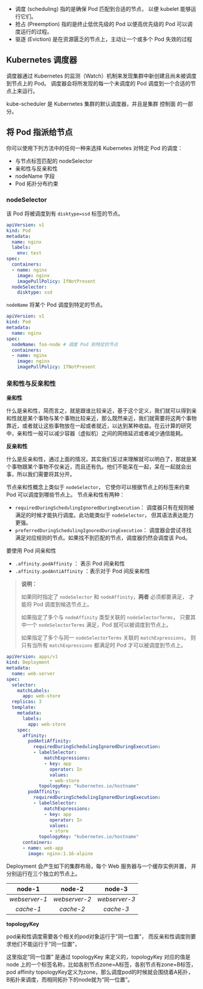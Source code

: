- 调度 (scheduling) 指的是确保 Pod 匹配到合适的节点， 以便 kubelet 能够运行它们。 
- 抢占 (Preemption) 指的是终止低优先级的 Pod 以便高优先级的 Pod 可以调度运行的过程。
- 驱逐 (Eviction) 是在资源匮乏的节点上，主动让一个或多个 Pod 失效的过程

## Kubernetes 调度器

调度器通过 Kubernetes 的监测（Watch）机制来发现集群中新创建且尚未被调度到节点上的 Pod。 调度器会将所发现的每一个未调度的 Pod 调度到一个合适的节点上来运行。

kube-scheduler 是 Kubernetes 集群的默认调度器，并且是集群 控制面 的一部分。

## 将 Pod 指派给节点

你可以使用下列方法中的任何一种来选择 Kubernetes 对特定 Pod 的调度：

- 与节点标签匹配的 nodeSelector
- 亲和性与反亲和性
- nodeName 字段
- Pod 拓扑分布约束

### nodeSelector

该 Pod 将被调度到有 `disktype=ssd` 标签的节点。

```yaml
apiVersion: v1
kind: Pod
metadata:
  name: nginx
  labels:
    env: test
spec:
  containers:
  - name: nginx
    image: nginx
    imagePullPolicy: IfNotPresent
  nodeSelector:
    disktype: ssd
```

`nodeName` 将某个 Pod 调度到特定的节点。

```yaml
apiVersion: v1
kind: Pod
metadata:
  name: nginx
spec:
  nodeName: foo-node # 调度 Pod 到特定的节点
  containers:
  - name: nginx
    image: nginx
    imagePullPolicy: IfNotPresent
```

### 亲和性与反亲和性

**亲和性**

什么是亲和性，简而言之，就是跟谁比较亲近，基于这个定义，我们就可以得到亲和性就是某个事物与某个事物比较亲近，那么既然亲近，我们就需要将这两个事物靠近，或者就让这些事物放在一起或者就近，以达到某种收益。在云计算的研究中，亲和性一般可以减少容器（虚拟机）之间的网络延迟或者减少通信能耗。

**反亲和性**

什么是反亲和性，通过上面的情况，其实我们反过来理解就可以明白了，那就是某个事物跟某个事物不仅亲近，而且还有仇。他们不能呆在一起，呆在一起就会出事，所以我们需要将其分开。

节点亲和性概念上类似于 `nodeSelector`， 它使你可以根据节点上的标签来约束 Pod 可以调度到哪些节点上。 节点亲和性有两种：

- `requiredDuringSchedulingIgnoredDuringExecution`： 调度器只有在规则被满足的时候才能执行调度。此功能类似于 `nodeSelector`， 但其语法表达能力更强。
- `preferredDuringSchedulingIgnoredDuringExecution`： 调度器会尝试寻找满足对应规则的节点。如果找不到匹配的节点，调度器仍然会调度该 Pod。

要使用 Pod 间亲和性

- `.affinity.podAffinity` ： 表示 Pod 间亲和性
- `.affinity.podAntiAffinity` ：表示对于 Pod 间反亲和性

> **说明：**
>
> 如果同时指定了 `nodeSelector` 和 `nodeAffinity`，**两者** 必须都要满足， 才能将 Pod 调度到候选节点上。
>
> 如果指定了多个与 `nodeAffinity` 类型关联的 `nodeSelectorTerms`， 只要其中一个 `nodeSelectorTerms` 满足，Pod 就可以被调度到节点上。
>
> 如果指定了多个与同一 `nodeSelectorTerms` 关联的 `matchExpressions`， 则只有当所有 `matchExpressions` 都满足时 Pod 才可以被调度到节点上。

```yaml
apiVersion: apps/v1
kind: Deployment
metadata:
  name: web-server
spec:
  selector:
    matchLabels:
      app: web-store
  replicas: 3
  template:
    metadata:
      labels:
        app: web-store
    spec:
      affinity:
        podAntiAffinity:
          requiredDuringSchedulingIgnoredDuringExecution:
          - labelSelector:
              matchExpressions:
              - key: app
                operator: In
                values:
                - web-store
            topologyKey: "kubernetes.io/hostname"
        podAffinity:
          requiredDuringSchedulingIgnoredDuringExecution:
          - labelSelector:
              matchExpressions:
              - key: app
                operator: In
                values:
                - store
            topologyKey: "kubernetes.io/hostname"
      containers:
      - name: web-app
        image: nginx:1.16-alpine
```

 Deployment 会产生如下的集群布局，每个 Web 服务器与一个缓存实例并置， 并分别运行在三个独立的节点上。

|    node-1     |    node-2     |    node-3     |
| :-----------: | :-----------: | :-----------: |
| *webserver-1* | *webserver-2* | *webserver-3* |
|   *cache-1*   |   *cache-2*   |   *cache-3*   |

**topologyKey**

pod亲和性调度需要各个相关的pod对象运行于"同一位置"， 而反亲和性调度则要求他们不能运行于"同一位置"，

这里指定“同一位置” 是通过 topologyKey 来定义的，topologyKey 对应的值是 node 上的一个标签名称，比如各别节点zone=A标签，各别节点有zone=B标签，pod affinity topologyKey定义为zone，那么调度pod的时候就会围绕着A拓扑，B拓扑来调度，而相同拓扑下的node就为“同一位置”。